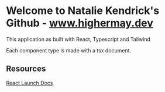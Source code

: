 # Welcome to Natalie Kendrick's Github - www.highermay.dev 

This application as built with React, Typescript and Tailwind

Each component type is made with a tsx document. 

## Resources 
[React Launch Docs](./REACT_README.md)